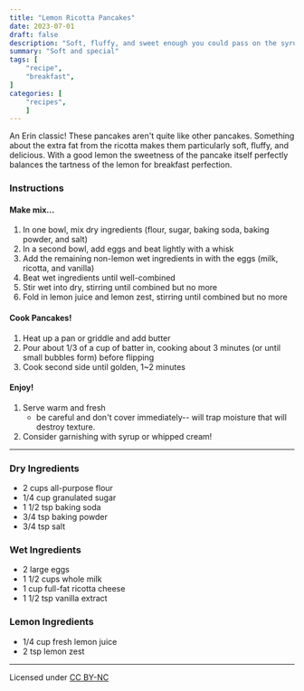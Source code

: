 ```yaml
---
title: "Lemon Ricotta Pancakes"
date: 2023-07-01
draft: false
description: "Soft, fluffy, and sweet enough you could pass on the syrup"
summary: "Soft and special"
tags: [
    "recipe",
    "breakfast",
]
categories: [
    "recipes",
    ]
---
```


An Erin classic! These pancakes aren't quite like other pancakes. Something
about the extra fat from the ricotta makes them particularly soft, fluffy, and
delicious. With a good lemon the sweetness of the pancake itself perfectly
balances the tartness of the lemon for breakfast perfection.

### Instructions

#### Make mix...
1. In one bowl, mix dry ingredients (flour, sugar, baking soda, baking powder, and salt)
2. In a second bowl, add eggs and beat lightly with a whisk
3. Add the remaining non-lemon wet ingredients in with the eggs (milk, ricotta, and vanilla)
4. Beat wet ingredients until well-combined
5. Stir wet into dry, stirring until combined but no more
6. Fold in lemon juice and lemon zest, stirring until combined but no more

#### Cook Pancakes!

1. Heat up a pan or griddle and add butter
2. Pour about 1/3 of a cup of batter in, cooking about 3 minutes (or until small
   bubbles form) before flipping
3. Cook second side until golden, 1~2 minutes

#### Enjoy!

1. Serve warm and fresh
    * be careful and don't cover immediately-- will trap moisture that will
   destroy texture.
2. Consider garnishing with syrup or whipped cream!

---

### Dry Ingredients
* 2 cups all-purpose flour
* 1/4 cup granulated sugar
* 1 1/2 tsp baking soda
* 3/4 tsp baking powder
* 3/4 tsp salt

### Wet Ingredients
* 2 large eggs
* 1 1/2 cups whole milk
* 1 cup full-fat ricotta cheese
* 1 1/2 tsp vanilla extract

### Lemon Ingredients
* 1/4 cup fresh lemon juice
* 2 tsp lemon zest

---
Licensed under [CC BY-NC](https://creativecommons.org/licenses/by-nc/4.0/)
